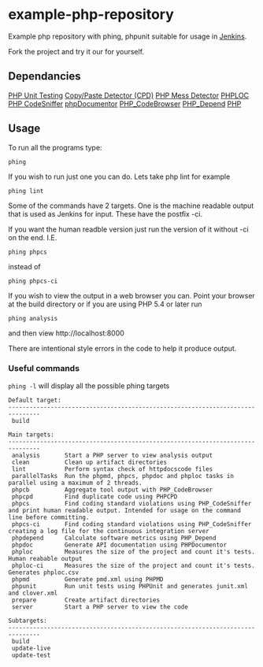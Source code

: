 example-php-repository
======================

Example php repository with phing, phpunit suitable for usage in [Jenkins](http://jenkins-ci.org/).

Fork the project and try it our for yourself.

Dependancies
------------

[PHP Unit Testing](https://github.com/sebastianbergmann/phpunit/)
[Copy/Paste Detector (CPD)](https://github.com/sebastianbergmann/phpcpd)
[PHP Mess Detector](http://phpmd.org/)
[PHPLOC](https://github.com/sebastianbergmann/phploc)
[PHP CodeSniffer](http://pear.php.net/package/PHP_CodeSniffer/redirected)
[phpDocumentor](http://www.phpdoc.org/)
[PHP_CodeBrowser](https://github.com/Mayflower/PHP_CodeBrowser)
[PHP_Depend](http://pdepend.org/)
[PHP](http://www.php.net)

Usage
-----

To run all the programs type:

    phing

If you wish to run just one you can do.  Lets take php lint for example

    phing lint

Some of the commands have 2 targets.  One is the machine readable output that is used as Jenkins for input.  These have the postfix -ci.  

If you want the human readble version just run the version of it without -ci on the end.  I.E. 

    phing phpcs
    
instead of

    phing phpcs-ci
    
If you wish to view the output in a web browser you can.  Point your browser at the build directory or if you are using PHP 5.4 or later run

    phing analysis
    
and then view http://localhost:8000

There are intentional style errors in the code to help it produce output.

### Useful commands

`phing -l` will display all the possible phing targets

    Default target:
    -------------------------------------------------------------------------------
     build
    
    Main targets:
    -------------------------------------------------------------------------------
     analysis       Start a PHP server to view analysis output
     clean          Clean up artifact directories
     lint           Perform syntax check of httpdocscode files
     parallelTasks  Run the phpmd, phpcs, phpdoc and phploc tasks in parallel using a maximum of 2 threads.
     phpcb          Aggregate tool output with PHP_CodeBrowser
     phpcpd         Find duplicate code using PHPCPD
     phpcs          Find coding standard violations using PHP_CodeSniffer and print human readable output. Intended for usage on the command line before committing.
     phpcs-ci       Find coding standard violations using PHP_CodeSniffer creating a log file for the continuous integration server
     phpdepend      Calculate software metrics using PHP_Depend
     phpdoc         Generate API documentation using PHPDocumentor
     phploc         Measures the size of the project and count it's tests. Human reabable output
     phploc-ci      Measures the size of the project and count it's tests. Generates phploc.csv
     phpmd          Generate pmd.xml using PHPMD
     phpunit        Run unit tests using PHPUnit and generates junit.xml and clover.xml
     prepare        Create artifact directories
     server         Start a PHP server to view the code
    
    Subtargets:
    -------------------------------------------------------------------------------
     build
     update-live
     update-test

 